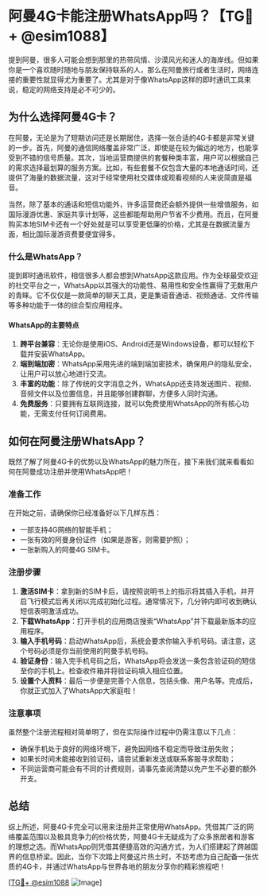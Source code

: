 # 阿曼4G卡能注册WhatsApp吗？【TG💪+ @esim1088】

提到阿曼，很多人可能会想到那里的热带风情、沙漠风光和迷人的海岸线。但如果你是一个喜欢随时随地与朋友保持联系的人，那么在阿曼旅行或者生活时，网络连接的重要性就显得尤为重要了。尤其是对于像WhatsApp这样的即时通讯工具来说，稳定的网络支持是必不可少的。

## 为什么选择阿曼4G卡？

在阿曼，无论是为了短期访问还是长期居住，选择一张合适的4G卡都是非常关键的一步。首先，阿曼的通信网络覆盖非常广泛，即使是在较为偏远的地方，也能享受到不错的信号质量。其次，当地运营商提供的套餐种类丰富，用户可以根据自己的需求选择最划算的服务方案。比如，有些套餐不仅包含大量的本地通话时间，还提供了海量的数据流量，这对于经常使用社交媒体或观看视频的人来说简直是福音。

当然，除了基本的通话和短信功能外，许多运营商还会额外提供一些增值服务，如国际漫游优惠、家庭共享计划等，这些都能帮助用户节省不少费用。而且，在阿曼购买本地SIM卡还有一个好处就是可以享受更低廉的价格，尤其是在数据流量方面，相比国际漫游资费要便宜得多。

### 什么是WhatsApp？

提到即时通讯软件，相信很多人都会想到WhatsApp这款应用。作为全球最受欢迎的社交平台之一，WhatsApp以其强大的功能性、易用性和安全性赢得了无数用户的青睐。它不仅仅是一款简单的聊天工具，更是集语音通话、视频通话、文件传输等多种功能于一体的综合型应用程序。

#### WhatsApp的主要特点

1. **跨平台兼容**：无论你是使用iOS、Android还是Windows设备，都可以轻松下载并安装WhatsApp。
2. **端到端加密**：WhatsApp采用先进的端到端加密技术，确保用户的隐私安全，让用户可以放心地进行交流。
3. **丰富的功能**：除了传统的文字消息之外，WhatsApp还支持发送图片、视频、音频文件以及位置信息，并且能够创建群聊，方便多人同时沟通。
4. **免费服务**：只要拥有互联网连接，就可以免费使用WhatsApp的所有核心功能，无需支付任何订阅费用。

## 如何在阿曼注册WhatsApp？

既然了解了阿曼4G卡的优势以及WhatsApp的魅力所在，接下来我们就来看看如何在阿曼成功注册并使用WhatsApp吧！

### 准备工作

在开始之前，请确保你已经准备好以下几样东西：
- 一部支持4G网络的智能手机；
- 一张有效的阿曼身份证件（如果是游客，则需要护照）；
- 一张新购入的阿曼4G SIM卡。

### 注册步骤

1. **激活SIM卡**：拿到新的SIM卡后，请按照说明书上的指示将其插入手机，并开启飞行模式后再关闭以完成初始化过程。通常情况下，几分钟内即可收到确认短信表明激活成功。
2. **下载WhatsApp**：打开手机的应用商店搜索“WhatsApp”并下载最新版本的应用程序。
3. **输入手机号码**：启动WhatsApp后，系统会要求你输入手机号码。请注意，这个号码必须是你当前使用的阿曼手机号码。
4. **验证身份**：输入完手机号码之后，WhatsApp将会发送一条包含验证码的短信至你的手机上。检查收件箱并将验证码填入相应位置。
5. **设置个人资料**：最后一步便是完善个人信息，包括头像、用户名等。完成后，你就正式加入了WhatsApp大家庭啦！

### 注意事项

虽然整个注册流程相对简单明了，但在实际操作过程中仍需注意以下几点：
- 确保手机处于良好的网络环境下，避免因网络不稳定而导致注册失败；
- 如果长时间未能接收到验证码，请尝试重新发送或联系客服寻求帮助；
- 不同运营商可能会有不同的计费规则，请事先查阅清楚以免产生不必要的额外开支。

## 总结

综上所述，阿曼4G卡完全可以用来注册并正常使用WhatsApp。凭借其广泛的网络覆盖范围以及极具竞争力的价格优势，阿曼4G卡无疑成为了众多旅居者和游客的理想之选。而WhatsApp则凭借其便捷高效的沟通方式，为人们搭建起了跨越国界的信息桥梁。因此，当你下次踏上阿曼这片热土时，不妨考虑为自己配备一张优质的4G卡，并通过WhatsApp与世界各地的朋友分享你的精彩旅程吧！

[[TG💪+ @esim1088](https://t.me/s/esim1088) ![Image](https://i.postimg.cc/4NQfJmqS/Snipaste-2025-05-13-00-14-12.png)]